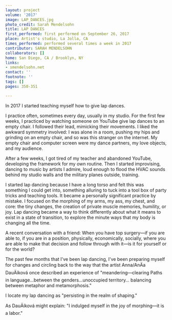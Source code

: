 ```yaml
---
layout: project
volume: '2017'
image: LAP_DANCES.jpg
photo_credit: Sarah Mendelsohn
title: LAP DANCES
first_performed: first performed on September 26, 2017
place: Artist's studio, La Jolla, CA
times_performed: performed several times a week in 2017
contributor: SARAH MENDELSOHN
collaborators: []
home: San Diego, CA / Brooklyn, NY
links:
- smendelsohn.net
contact: ''
footnote: ''
tags: []
pages: 350-351

---
```


In 2017 I started teaching myself how to give lap dances.

I practice often, sometimes every day, usually in my studio. For the first few weeks, I practiced by watching someone on YouTube give lap dances to an empty chair. I followed their lead, mimicking their movements. I liked the awkward symmetry involved: I was alone in a room, pushing my hips and grinding on an empty chair, and so was this stranger on the internet. My empty chair and computer screen were my dance partners, my love objects, and my audience.

After a few weeks, I got tired of my teacher and abandoned YouTube, developing the framework for my own routine. Then I started improvising, dancing to music by artists I admire, loud enough to flood the HVAC sounds behind my studio walls and the military planes outside, training.

I started lap dancing because I have a long torso and felt this was something I could get into, something alluring to tuck into a tool box of party tricks and teaching tools. It became a personally significant practice by mistake. I focused on the morphing of my arms, my ass, my chest, and core: the tiny changes, the creation of private muscle memories, humility, or joy. Lap dancing became a way to think differently about what it means to exist in a state of transition, to explore the minute ways that my body is changing all the time.

A recent conversation with a friend: When you have top surgery—if you are able to, if you are in a position, physically, economically, socially, where you are able to make that decision and follow through with it—is it for yourself or for the world?

The past few months that I've been lap dancing, I've been preparing myself for changes and circling back to the way that the artist Anna/AnÄa DauÄ&iacute;kov&aacute; once described an experience of "meandering—clearing Paths in language…between the genders…unoccupied territory… balancing between metaphor and metamorphosis."

I locate my lap dancing as "persisting in the realm of shaping."

As DauÄ&iacute;kov&aacute; might explain: "I indulged myself in the joy of morphing—it is a labor."
